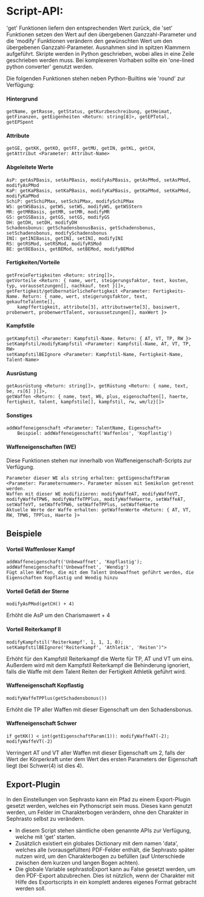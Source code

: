 # Script-API:
'get' Funktionen liefern den entsprechenden Wert zurück, die 'set' Funktionen setzen den Wert auf den übergebenen Ganzzahl-Parameter und die 'modify' Funktionen verändern den gewünschten Wert um den übergebenen Ganzzahl-Parameter. Ausnahmen sind in spitzen Klammern aufgeführt. Skripte werden in Python geschrieben, wobei alles in eine Zeile geschrieben werden muss. Bei komplexeren Vorhaben sollte ein 'one-lined python converter' genutzt werden.

Die folgenden Funktionen stehen neben Python-Builtins wie 'round' zur Verfügung:

#### Hintergrund
    getName, getRasse, getStatus, getKurzbeschreibung, getHeimat, getFinanzen, getEigenheiten <Return: string[8]>, getEPTotal, getEPSpent

#### Attribute
    getGE, getKK, getKO, getFF, getMU, getIN, getKL, getCH,
    getAttribut <Parameter: Attribut-Name>

#### Abgeleitete Werte
    AsP: getAsPBasis, setAsPBasis, modifyAsPBasis, getAsPMod, setAsPMod, modifyAsPMod
    KaP: getKaPBasis, setKaPBasis, modifyKaPBasis, getKaPMod, setKaPMod, modifyKaPMod
    SchiP: getSchiPMax, setSchiPMax, modifySchiPMax
    WS: getWSBasis, getWS, setWS, modifyWS, getWSStern
    MR: getMRBasis, getMR, setMR, modifyMR
    GS: getGSBasis, getGS, setGS, modifyGS
    DH: getDH, setDH, modifyDH
    Schadensbonus: getSchadensbonusBasis, getSchadensbonus, setSchadensbonus, modifySchadensbonus
    INI: getINIBasis, getINI, setINI, modifyINI
    RS: getRSMod, setRSMod, modifyRSMod
    BE: getBEBasis, getBEMod, setBEMod, modifyBEMod

#### Fertigkeiten/Vorteile
    getFreieFertigkeiten <Return: string[]>,
    getVorteile <Return: { name, wert, steigerungsfaktor, text, kosten, typ, voraussetzungen[], nachkauf, text }[]>,
    getFertigkeit/getÜbernatürlicheFertigkeit <Parameter: Fertigkeits-Name. Return: { name, wert, steigerungsfaktor, text, gekaufteTalente[],
        kampffertigkeit, attribute[3], attributswerte[3], basiswert, probenwert, probenwertTalent, voraussetzungen[], maxWert }>

#### Kampfstile
    getKampfstil <Parameter: Kampfstil-Name. Return: { AT, VT, TP, RW }>
    setKampfstil/modifyKampfstil <Parameter: Kampfstil-Name, AT, VT, TP, RW>
    setKampfstilBEIgnore <Parameter: Kampfstil-Name, Fertigkeit-Name, Talent-Name>

#### Ausrüstung
    getAusrüstung <Return: string[]>, getRüstung <Return: { name, text, be, rs[6] }[]>,
    getWaffen <Return: { name, text, W6, plus, eigenschaften[], haerte, fertigkeit, talent, kampfstile[], kampfstil, rw, wm/lz}[]>

#### Sonstiges
    addWaffeneigenschaft <Parameter: TalentName, Eigenschaft>
        Beispiel: addWaffeneigenschaft('Waffenlos', 'Kopflastig')
    
#### Waffeneigenschaften (WE)
Diese Funktionen stehen nur innerhalb von Waffeneigenschaft-Scripts zur Verfügung.

    Parameter dieser WE als string erhalten: getEigenschaftParam <Parameter: Parameternummer>. Parameter müssen mit Semikolon getrennt werden.  
    Waffen mit dieser WE modifizieren: modifyWaffeAT, modifyWaffeVT, modifyWaffeTPW6, modifyWaffeTPPlus, modifyWaffeHaerte, setWaffeAT, setWaffeVT, setWaffeTPW6, setWaffeTPPlus, setWaffeHaerte
	Aktuelle Werte der Waffe erhalten: getWaffenWerte <Return: { AT, VT, RW, TPW6, TPPlus, Haerte }>
       
## Beispiele

#### Vorteil Waffenloser Kampf
    addWaffeneigenschaft('Unbewaffnet', 'Kopflastig'); addWaffeneigenschaft('Unbewaffnet', 'Wendig')
    Fügt allen Waffen, die mit dem Talent Unbewaffnet geführt werden, die Eigenschaften Kopflastig und Wendig hinzu

#### Vorteil Gefäß der Sterne
    modifyAsPMod(getCH() + 4)
Erhöht die AsP um den Charismawert + 4

#### Vorteil Reiterkampf II
    modifyKampfstil('Reiterkampf', 1, 1, 1, 0); setKampfstilBEIgnore('Reiterkampf', 'Athletik', 'Reiten')">
Erhöht für den Kampfstil Reiterkampf die Werte für TP, AT und VT um eins. Außerdem wird mit dem Kampfstil Reiterkampf die Behinderung ignoriert, falls die Waffe mit dem Talent Reiten der Fertigkeit Athletik geführt wird.

#### Waffeneigenschaft Kopflastig
    modifyWaffeTPPlus(getSchadensbonus())
Erhöht die TP aller Waffen mit dieser Eigenschaft um den Schadensbonus.

#### Waffeneigenschaft Schwer
    if getKK() < int(getEigenschaftParam(1)): modifyWaffeAT(-2); modifyWaffeVT(-2)
Verringert AT und VT aller Waffen mit dieser Eigenschaft um 2, falls der Wert der Körperkraft unter dem Wert des ersten Parameters der Eigenschaft liegt (bei Schwer(4) ist dies 4).

## Export-Plugin
In den Einstellungen von Sephrasto kann ein Pfad zu einem Export-Plugin gesetzt werden, welches ein Pythonscript sein muss. Dieses kann genutzt werden, um Felder im Charakterbogen verändern, ohne den Charakter in Sephrasto selbst zu verändern.
- In diesem Script stehen sämtliche oben genannte APIs zur Verfügung, welche mit 'get' starten.
- Zusätzlich existiert ein globales Dictionary mit dem namen 'data', welches alle (vorausgefüllten) PDF-Felder enthält, die Sephrasto später nutzen wird, um den Charakterbogen zu befüllen (auf Unterschiede zwischen dem kurzen und langen Bogen achten).
- Die globale Variable sephrastoExport kann au False gesetzt werden, um den PDF-Export abzubrechen. Dies ist nützlich, wenn der Charakter mit Hilfe des Exportscripts in ein komplett anderes eigenes Format gebracht werden soll.